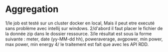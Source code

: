 # Aggregation
1/le job est testé sur un cluster docker en local, Mais il peut etre executé sans problème avec intellij sur windows.
2/d'abord il faut placer le fichier de la donnée zip dans le dossier ressource.
3/le résultat est sous la forme suivante : meter, date (yy-MM-dd hh), poweraverage, avgpower, min power, max power, min energy
4/ le traitement est fait que avec les API RDD.
